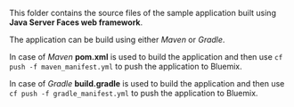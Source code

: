 This folder contains the source files of the sample application built using **Java Server Faces web framework**.
   
The application can be build using either *Maven* or *Gradle*.  
   
   In case of *Maven* **pom.xml** is used to build the application and then use  `cf push -f maven_manifest.yml` to push the application to Bluemix.
   
   In case of *Gradle* **build.gradle** is used to build the application and then use `cf push -f gradle_manifest.yml` to push the application to Bluemix.
   
